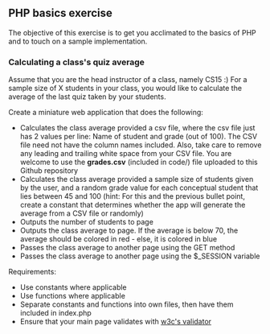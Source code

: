 ## PHP basics exercise

The objective of this exercise is to get you acclimated to the basics of PHP and to touch on a sample implementation. 

### Calculating a class's quiz average

Assume that you are the head instructor of a class, namely CS15 :) For a sample size of X students in your class, you would like to calculate the average of the last quiz taken by your students. 

Create a miniature web application that does the following:

* Calculates the class average provided a csv file, where the csv file just has 2 values per line: Name of student and grade (out of 100). The CSV file need not have the column names included. Also, take care to remove any leading and trailing white space from your CSV file. You are welcome to use the **grades.csv** (included in code/) file uploaded to this Github repository
* Calculates the class average provided a sample size of students given by the user, and a random grade value for each conceptual student that lies between 45 and 100
(hint: For this and the previous bullet point, create a constant that determines whether the app will generate the average from a CSV file or randomly)
* Outputs the number of students to page
* Outputs the class average to page. If the average is below 70, the average should be colored in red - else, it is colored in blue
* Passes the class average to another page using the GET method
* Passes the class average to another page using the $_SESSION variable

Requirements:

* Use constants where applicable
* Use functions where applicable
* Separate constants and functions into own files, then have them included in index.php
* Ensure that your main page validates with [w3c's validator](http://validator.w3.org/)


